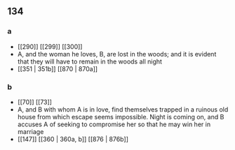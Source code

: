 ## 134
### a
- [[290]] [[299]] [[300]] 
- A, and the woman he loves, B, are lost in the woods; and it is evident that they will have to remain in the woods all night
- [[351 | 351b]] [[870 | 870a]] 

### b
- [[70]] [[73]] 
- A, and B with whom A is in love, find themselves trapped in a ruinous old house from which escape seems impossible. Night is coming on, and B accuses A of seeking to compromise her so that he may win her in marriage
- [[147]] [[360 | 360a, b]] [[876 | 876b]] 

